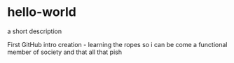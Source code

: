 # hello-world
a short description

First GitHub intro creation - learning the ropes so i can be come a functional member of society and that all that pish
